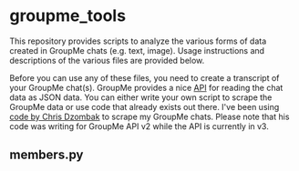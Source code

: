 # groupme_tools

This repository provides scripts to analyze the various forms of data created in GroupMe chats (e.g. text, image). Usage instructions and descriptions of the various files are provided below.

Before you can use any of these files, you need to create a transcript of your GroupMe chat(s). GroupMe provides a nice [API](https://dev.groupme.com/docs/v3) for reading the chat data as JSON data. You can either write your own script to scrape the GroupMe data or use code that already exists out there. I've been using [code by Chris Dzombak](https://github.com/cdzombak/groupme-tools) to scrape my GroupMe chats. Please note that his code was writing for GroupMe API v2 while the API is currently in v3.

## members.py
